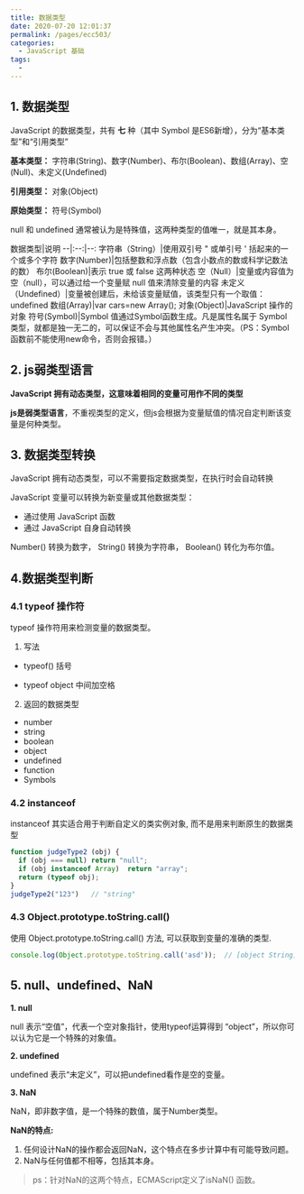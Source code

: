 ```yaml
---
title: 数据类型
date: 2020-07-20 12:01:37
permalink: /pages/ecc503/
categories: 
  - JavaScript 基础
tags: 
  - 
---
```


## 1. 数据类型

JavaScript 的数据类型，共有 **七** 种（其中 Symbol 是ES6新增），分为“基本类型”和“引用类型”

**基本类型：** 字符串(String)、数字(Number)、布尔(Boolean)、数组(Array)、空(Null)、未定义(Undefined)

**引用类型：** 对象(Object)

**原始类型：** 符号(Symbol)

null 和 undefined 通常被认为是特殊值，这两种类型的值唯一，就是其本身。

数据类型|说明
--|:--:|--:
字符串（String）|使用双引号 " 或单引号 ' 括起来的一个或多个字符
数字(Number)|包括整数和浮点数（包含小数点的数或科学记数法的数）
布尔(Boolean)|表示 true 或 false 这两种状态
空（Null）|变量或内容值为空（null），可以通过给一个变量赋 null 值来清除变量的内容
未定义（Undefined）|变量被创建后，未给该变量赋值，该类型只有一个取值：undefined
数组(Array)|var cars=new Array();
对象(Object)|JavaScript 操作的对象
符号(Symbol)|Symbol 值通过Symbol函数生成。凡是属性名属于 Symbol 类型，就都是独一无二的，可以保证不会与其他属性名产生冲突。（PS：Symbol函数前不能使用new命令，否则会报错。）

## 2. js弱类型语言

**JavaScript 拥有动态类型，这意味着相同的变量可用作不同的类型**

**js是弱类型语言**，不重视类型的定义，但js会根据为变量赋值的情况自定判断该变量是何种类型。

## 3. 数据类型转换

JavaScript 拥有动态类型，可以不需要指定数据类型，在执行时会自动转换

JavaScript 变量可以转换为新变量或其他数据类型：
- 通过使用 JavaScript 函数
- 通过 JavaScript 自身自动转换


Number() 转换为数字， String() 转换为字符串， Boolean() 转化为布尔值。

## 4.数据类型判断

### 4.1 typeof 操作符

typeof 操作符用来检测变量的数据类型。

1. 写法

  - typeof() 括号

  - typeof object 中间加空格

2. 返回的数据类型

  - number
  - string
  - boolean
  - object
  - undefined
  - function
  - Symbols

### 4.2 instanceof

instanceof 其实适合用于判断自定义的类实例对象, 而不是用来判断原生的数据类型

``` js
function judgeType2 (obj) {
  if (obj === null) return "null";
  if (obj instanceof Array)  return "array";
  return (typeof obj);
} 
judgeType2("123")   // "string"
```

### 4.3 Object.prototype.toString.call()

使用 Object.prototype.toString.call() 方法, 可以获取到变量的准确的类型.

``` js
console.log(Object.prototype.toString.call('asd'));  // [object String]
```

## 5. null、undefined、NaN

**1. null**

null 表示“空值”，代表一个空对象指针，使用typeof运算得到 “object”，所以你可以认为它是一个特殊的对象值。

**2. undefined**

undefined 表示“未定义”，可以把undefined看作是空的变量。

**3. NaN**

NaN，即非数字值，是一个特殊的数值，属于Number类型。

**NaN的特点:**
1. 任何设计NaN的操作都会返回NaN，这个特点在多步计算中有可能导致问题。
2. NaN与任何值都不相等，包括其本身。

> ps：针对NaN的这两个特点，ECMAScript定义了isNaN() 函数。
